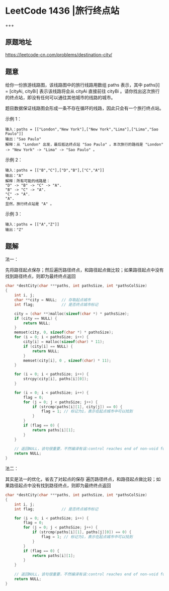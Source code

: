# LeetCode 1436 |旅行终点站

+++

## 原题地址

<https://leetcode-cn.com/problems/destination-city/>



## 题意

给你一份旅游线路图，该线路图中的旅行线路用数组 paths 表示，其中 paths[i] = [cityAi, cityBi] 表示该线路将会从 cityAi 直接前往 cityBi 。请你找出这次旅行的终点站，即没有任何可以通往其他城市的线路的城市。

题目数据保证线路图会形成一条不存在循环的线路，因此只会有一个旅行终点站。

 

示例 1：

~~~
输入：paths = [["London","New York"],["New York","Lima"],["Lima","Sao Paulo"]]
输出："Sao Paulo" 
解释：从 "London" 出发，最后抵达终点站 "Sao Paulo" 。本次旅行的路线是 "London" -> "New York" -> "Lima" -> "Sao Paulo" 。
~~~



示例 2：

~~~
输入：paths = [["B","C"],["D","B"],["C","A"]]
输出："A"
解释：所有可能的线路是：
"D" -> "B" -> "C" -> "A". 
"B" -> "C" -> "A". 
"C" -> "A". 
"A". 
显然，旅行终点站是 "A" 。
~~~



示例 3：

~~~
输入：paths = [["A","Z"]]
输出："Z"
~~~





## 题解

法一：

先将路径起点保存；然后遍历路径终点，和路径起点做比较；如果路径起点中没有找到路径终点，则即为最终终点返回

~~~c
char *destCity(char ***paths, int pathsSize, int *pathsColSize)
{
    int i, j;
    char **city = NULL;  // 存取起点城市
    int flag;            // 是否终点城市标记

    city = (char **)malloc(sizeof(char *) * pathsSize);
    if (city == NULL) {
        return NULL;
    }
    memset(city, 0, sizeof(char *) * pathsSize);
    for (i = 0; i < pathsSize; i++) {
        city[i] = malloc(sizeof(char) * 11);
        if (city[i] == NULL) {
            return NULL;
        }
        memset(city[i], 0 , sizeof(char) * 11);
    }

    for (i = 0; i < pathsSize; i++) {
        strcpy(city[i], paths[i][0]);
    }

    for (i = 0; i < pathsSize; i++) {
        flag = 0;
        for (j = 0; j < pathsSize; j++) {
            if (strcmp(paths[i][1], city[j]) == 0) {
                flag = 1; // 标记为1，表示在起点城市中可以找到
            }
        }
        if (flag == 0) {
            return paths[i][1];
        }
    }
    
    // 返回NULL，该句很重要，不然编译有误:control reaches end of non-void function
    return NULL;
}
~~~



法二：

其实是法一的优化，省去了对起点的保存
 遍历路径终点，和路径起点做比较；如果路径起点中没有找到路径终点，则即为最终终点返回

~~~c
char *destCity(char ***paths, int pathsSize, int *pathsColSize)
{
    int i, j;
    int flag;            // 是否终点城市标记

    for (i = 0; i < pathsSize; i++) {
        flag = 0;
        for (j = 0; j < pathsSize; j++) {
            if (strcmp(paths[i][1], paths[j][0]) == 0) {
                flag = 1; // 标记为1，表示在起点城市中可以找到
            }
        }
        if (flag == 0) {
            return paths[i][1];
        }
    }
    
    // 返回NULL，该句很重要，不然编译有误:control reaches end of non-void function
    return NULL;
}
~~~

